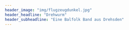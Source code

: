 ```yaml
---
header_image: "img/flugzeugdunkel.jpg"
header_headline: "Drehwurm"
header_subheadline: "Eine Balfolk Band aus Drehsden"
---
```


